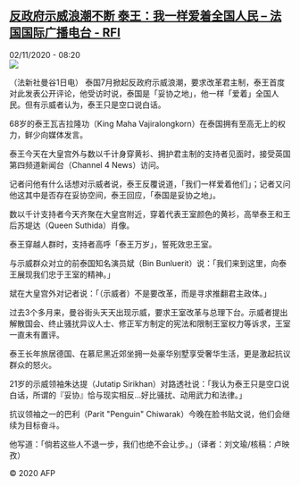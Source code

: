 <!--1604303714000-->
[反政府示威浪潮不断 泰王：我一样爱着全国人民 – 法国国际广播电台 - RFI](http://www.rfi.fr//cn/contenu/20201102-%E5%8F%8D%E6%94%BF%E5%BA%9C%E7%A4%BA%E5%A8%81%E6%B5%AA%E6%BD%AE%E4%B8%8D%E6%96%AD-%E6%B3%B0%E7%8E%8B%E6%88%91%E4%B8%80%E6%A0%B7%E7%88%B1%E7%9D%80%E5%85%A8%E5%9B%BD%E4%BA%BA%E6%B0%91)
------

<div>02/11/2020 - 08:20</div><img src="https://s.rfi.fr/media/display/b7e880b0-1cde-11eb-a801-005056a98db9/w:310/p:16x9/int0005b.201102152002.jpg"><div class="t-content__body u-clearfix"><p>（法新社曼谷1日电）    泰国7月掀起反政府示威浪潮，要求改革君主制，泰王首度对此发表公开评论，他受访时说，泰国是「妥协之地」，他一样「爱着」全国人民。但有示威者认为，泰王只是空口说白话。</p><p>    68岁的泰王瓦吉拉隆功（King Maha Vajiralongkorn）在泰国拥有至高无上的权力，鲜少向媒体发言。</p><p>    泰王今天在大皇宫外与数以千计身穿黄衫、拥护君主制的支持者见面时，接受英国第四频道新闻台（Channel 4 News）访问。</p><p>    记者问他有什么话想对示威者说，泰王反覆说道，「我们一样爱着他们」；记者又问他这其中是否存在妥协空间，泰王回应，「泰国是妥协之地」。</p><p>    数以千计支持者今天齐聚在大皇宫附近，穿着代表王室颜色的黄衫，高举泰王和王后苏堤达（Queen Suthida）肖像。</p><p>    泰王穿越人群时，支持者高呼「泰王万岁」，誓死效忠王室。</p><p>    与示威群众对立的前泰国知名演员斌（Bin Bunluerit）说：「我们来到这里，向泰王展现我们忠于王室的精神。」</p><p>    斌在大皇宫外对记者说：「（示威者）不是要改革，而是寻求推翻君主政体。」</p><p>    过去3个多月来，曼谷街头天天出现示威，要求王室改革与总理下台。示威者提出解散国会、终止骚扰异议人士、修正军方制定的宪法和限制王室权力等诉求，王室一直未有置评。</p><p>    泰王长年旅居德国、在慕尼黑近郊坐拥一处豪华别墅享受奢华生活，更是激起抗议群众的怒火。</p><p>    21岁的示威领袖朱达提（Jutatip Sirikhan）对路透社说：「我认为泰王只是空口说白话，所谓的『妥协』恰与现实相反…好比骚扰、动用武力和法律。」</p><p>    抗议领袖之一的巴利（Parit "Penguin" Chiwarak）今晚在脸书贴文说，他们会继续为目标奋斗。</p><p>    他写道：「倘若这些人不退一步，我们也绝不会让步。」（译者：刘文瑜/核稿：卢映孜）</p><p class="t-copyright">© 2020 AFP</p>        </div>
